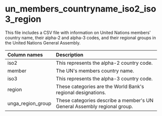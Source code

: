 # un_members_countryname_iso2_iso3_region
This file includes a CSV file with information on United Nations members' country name, their alpha-2 and alpha-3 codes, and their regional groups in the United Nations General Assembly.

|Column names         |Description                                |
|:---                 |:---                                       |
|iso2                 |This represents the alpha-2 country code.  |
|member               |The UN's members country name.             |
|iso3                 |This represents the alpha-3 country code.  |
|region               |These categories are the World Bank's regional designations.|
|unga_region_group    |These categories describe a member's UN General Assembly regional group.|
